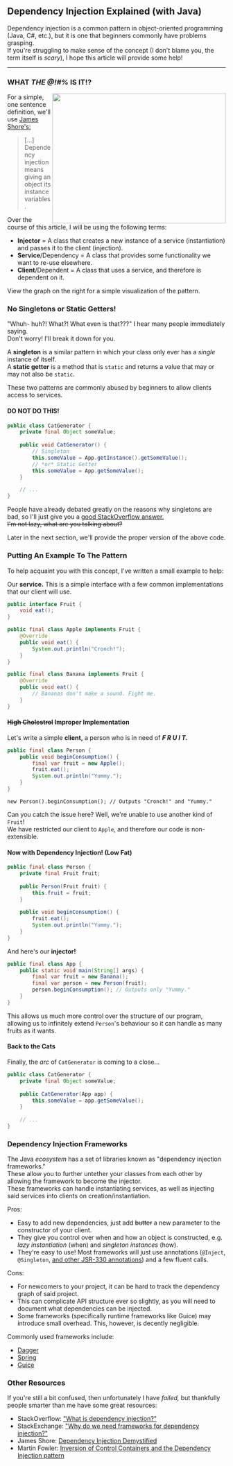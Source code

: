 ## Dependency Injection Explained (with Java)

Dependency injection is a common pattern in object-oriented programming (Java, C#, etc.), but it is one that beginners commonly have problems grasping.<br>
If you're struggling to make sense of the concept (I don't blame you, the term itself is *scary*), I hope this article will provide some help!

---

### WHAT *THE @!#%* IS IT!?

<img align="right" width="400" height="300" src="https://raw.githubusercontent.com/maow-xyz/blog/main/img/dependency_injection/graph.png">

For a simple, one sentence definition, we'll use [James Shore's:](https://www.jamesshore.com/v2/blog/2006/dependency-injection-demystified)
> \[...\] Dependency injection means giving an object its instance variables.

Over the course of this article, I will be using the following terms:
- **Injector** = A class that creates a new instance of a service (instantiation) and passes it to the client (injection).
- **Service**/Dependency = A class that provides some functionality we want to re-use elsewhere.
- **Client**/Dependent = A class that uses a service, and therefore is dependent on it.

View the graph on the right for a simple visualization of the pattern.

### No Singletons or Static Getters!

"Whuh- huh?! What?! What even is that???" I hear many people immediately saying.<br>
Don't worry! I'll break it down for you.

A **singleton** is a similar pattern in which your class only ever has a *single* instance of itself.<br>
A **static getter** is a method that is `static` and returns a value that may or may not also be `static`.

These two patterns are commonly abused by beginners to allow clients access to services.

#### DO NOT DO THIS!

```java
public class CatGenerator {
    private final Object someValue;
    
    public void CatGenerator() {
        // Singleton
        this.someValue = App.getInstance().getSomeValue();
        // *or* Static Getter
        this.someValue = App.getSomeValue();
    }

    // ...
}
```

People have already debated greatly on the reasons why singletons are bad,
so I'll just give you a [good StackOverflow answer.](https://stackoverflow.com/a/138012/15503388)<br>
~~I'm not lazy, what are you talking about?~~

Later in the next section, we'll provide the proper version of the above code.

### Putting An Example To The Pattern

To help acquaint you with this concept, I've written a small example to help:

Our **service.** This is a simple interface with a few common implementations that our client will use.
```java
public interface Fruit {
    void eat();
}

public final class Apple implements Fruit {
    @Override
    public void eat() {
        System.out.println("Cronch!");
    }
}

public final class Banana implements Fruit {
    @Override
    public void eat() {
        // Bananas don't make a sound. Fight me.
    }
}
```

#### ~~High Cholestrol~~ Improper Implementation

Let's write a simple **client,** a person who is in need of ***F R U I T.***

```java
public final class Person {
    public void beginConsumption() {
        final var fruit = new Apple();
        fruit.eat();
        System.out.println("Yummy.");
    }
}
```
`new Person().beginConsumption(); // Outputs "Cronch!" and "Yummy."`

Can you catch the issue here? Well, we're unable to use another kind of `Fruit`!<br>
We have restricted our client to `Apple`, and therefore our code is non-extensible.

#### Now with Dependency Injection! (Low Fat)

```java
public final class Person {
    private final Fruit fruit;
    
    public Person(Fruit fruit) {
        this.fruit = fruit;
    }
    
    public void beginConsumption() {
        fruit.eat();
        System.out.println("Yummy.");
    }
}
```

And here's our **injector!**

```java
public final class App {
    public static void main(String[] args) {
        final var fruit = new Banana();
        final var person = new Person(fruit);
        person.beginConsumption(); // Outputs only "Yummy."
    }
}
```

This allows us much more control over the structure of our program, allowing us to infinitely extend `Person`'s
behaviour so it can handle as many fruits as it wants.

#### Back to the Cats

<!-- Wink wink wink -->
Finally, the *arc* of `CatGenerator` is coming to a close...
```java
public class CatGenerator {
    private final Object someValue;
    
    public CatGenerator(App app) {
        this.someValue = app.getSomeValue();
    }
    
    // ...
}
```

### Dependency Injection Frameworks

The Java *ecosystem* has a set of libraries known as "dependency injection frameworks."<br>
These allow you to further untether your classes from each other by allowing the framework to become the injector.<br>
These frameworks can handle instantiating services, as well as injecting said services into clients on creation/instantiation.

Pros:
- Easy to add new dependencies, just add ~~butter~~ a new parameter to the constructor of your client.
- They give you control over when and how an object is constructed, e.g. *lazy instantiation* (when) and *singleton instances* (how).
- They're easy to use! Most frameworks will just use annotations (`@Inject`, `@Singleton`, [and other JSR-330 annotations](https://jcp.org/en/jsr/detail?id=330)) and a few fluent calls.

Cons:
- For newcomers to your project, it can be hard to track the dependency graph of said project.
- This can complicate API structure ever so slightly, as you will need to document what dependencies can be injected.
- Some frameworks (specifically runtime frameworks like Guice) may introduce small overhead. This, however, is decently negligible.

Commonly used frameworks include:
- [Dagger](https://dagger.dev)
- [Spring](https://spring.io)
- [Guice](https://github.com/google/guice)

### Other Resources

If you're still a bit confused, then unfortunately I have *failed,* but thankfully people smarter than me have some great resources:
- StackOverflow: ["What is dependency injection?"](https://stackoverflow.com/questions/130794/what-is-dependency-injection)
- StackExchange: ["Why do we need frameworks for dependency injection?"](https://softwareengineering.stackexchange.com/questions/300127/why-do-we-need-frameworks-for-dependency-injection)
- James Shore: [Dependency Injection Demystified](http://jamesshore.com/Blog/Dependency-Injection-Demystified.html)
- Martin Fowler: [Inversion of Control Containers and the Dependency Injection pattern](http://martinfowler.com/articles/injection.html)
